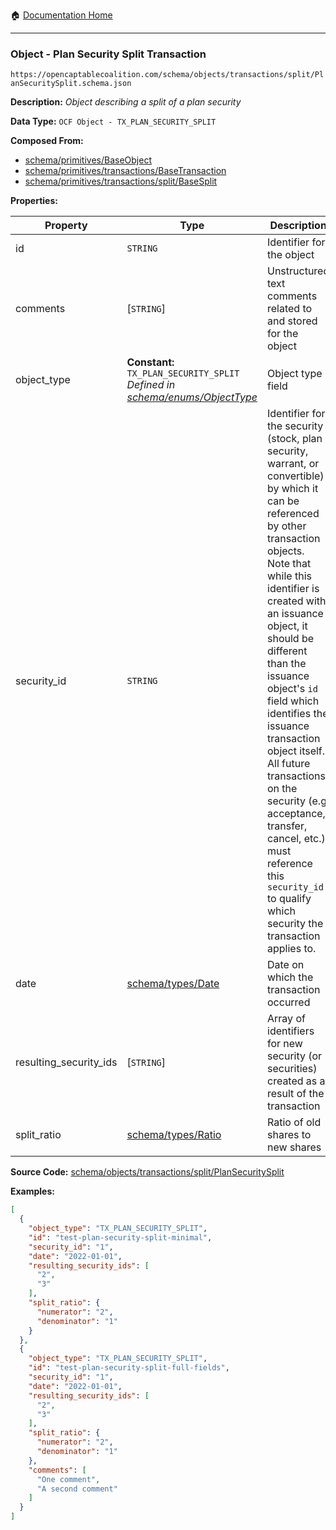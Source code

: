 :house: [Documentation Home](/README.md)

---

### Object - Plan Security Split Transaction

`https://opencaptablecoalition.com/schema/objects/transactions/split/PlanSecuritySplit.schema.json`

**Description:** _Object describing a split of a plan security_

**Data Type:** `OCF Object - TX_PLAN_SECURITY_SPLIT`

**Composed From:**

- [schema/primitives/BaseObject](/docs/schema/primitives/BaseObject.md)
- [schema/primitives/transactions/BaseTransaction](/docs/schema/primitives/transactions/BaseTransaction.md)
- [schema/primitives/transactions/split/BaseSplit](/docs/schema/primitives/transactions/split/BaseSplit.md)

**Properties:**

| Property               | Type                                                                                                                | Description                                                                                                                                                                                                                                                                                                                                                                                                                                                                                                 | Required   |
| ---------------------- | ------------------------------------------------------------------------------------------------------------------- | ----------------------------------------------------------------------------------------------------------------------------------------------------------------------------------------------------------------------------------------------------------------------------------------------------------------------------------------------------------------------------------------------------------------------------------------------------------------------------------------------------------- | ---------- |
| id                     | `STRING`                                                                                                            | Identifier for the object                                                                                                                                                                                                                                                                                                                                                                                                                                                                                   | `REQUIRED` |
| comments               | [`STRING`]                                                                                                          | Unstructured text comments related to and stored for the object                                                                                                                                                                                                                                                                                                                                                                                                                                             | -          |
| object_type            | **Constant:** `TX_PLAN_SECURITY_SPLIT`</br>_Defined in [schema/enums/ObjectType](/docs/schema/enums/ObjectType.md)_ | Object type field                                                                                                                                                                                                                                                                                                                                                                                                                                                                                           | `REQUIRED` |
| security_id            | `STRING`                                                                                                            | Identifier for the security (stock, plan security, warrant, or convertible) by which it can be referenced by other transaction objects. Note that while this identifier is created with an issuance object, it should be different than the issuance object's `id` field which identifies the issuance transaction object itself. All future transactions on the security (e.g. acceptance, transfer, cancel, etc.) must reference this `security_id` to qualify which security the transaction applies to. | `REQUIRED` |
| date                   | [schema/types/Date](/docs/schema/types/Date.md)                                                                     | Date on which the transaction occurred                                                                                                                                                                                                                                                                                                                                                                                                                                                                      | `REQUIRED` |
| resulting_security_ids | [`STRING`]                                                                                                          | Array of identifiers for new security (or securities) created as a result of the transaction                                                                                                                                                                                                                                                                                                                                                                                                                | `REQUIRED` |
| split_ratio            | [schema/types/Ratio](/docs/schema/types/Ratio.md)                                                                   | Ratio of old shares to new shares                                                                                                                                                                                                                                                                                                                                                                                                                                                                           | `REQUIRED` |

**Source Code:** [schema/objects/transactions/split/PlanSecuritySplit](/schema/objects/transactions/split/PlanSecuritySplit.schema.json)

**Examples:**

```json
[
  {
    "object_type": "TX_PLAN_SECURITY_SPLIT",
    "id": "test-plan-security-split-minimal",
    "security_id": "1",
    "date": "2022-01-01",
    "resulting_security_ids": [
      "2",
      "3"
    ],
    "split_ratio": {
      "numerator": "2",
      "denominator": "1"
    }
  },
  {
    "object_type": "TX_PLAN_SECURITY_SPLIT",
    "id": "test-plan-security-split-full-fields",
    "security_id": "1",
    "date": "2022-01-01",
    "resulting_security_ids": [
      "2",
      "3"
    ],
    "split_ratio": {
      "numerator": "2",
      "denominator": "1"
    },
    "comments": [
      "One comment",
      "A second comment"
    ]
  }
]
```
